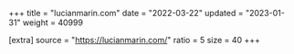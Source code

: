 +++
title = "lucianmarin.com"
date = "2022-03-22"
updated = "2023-01-31"
weight = 40999

[extra]
source = "https://lucianmarin.com/"
ratio = 5
size = 40
+++
